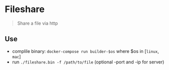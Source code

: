 # Fileshare
> Share a file via http
## Use
+ complile binary: `docker-compose run builder-$os` where $os in [`linux`, `mac`]
+ run `./fileshare.bin -f /path/to/file` (optional -port and -ip for server) 